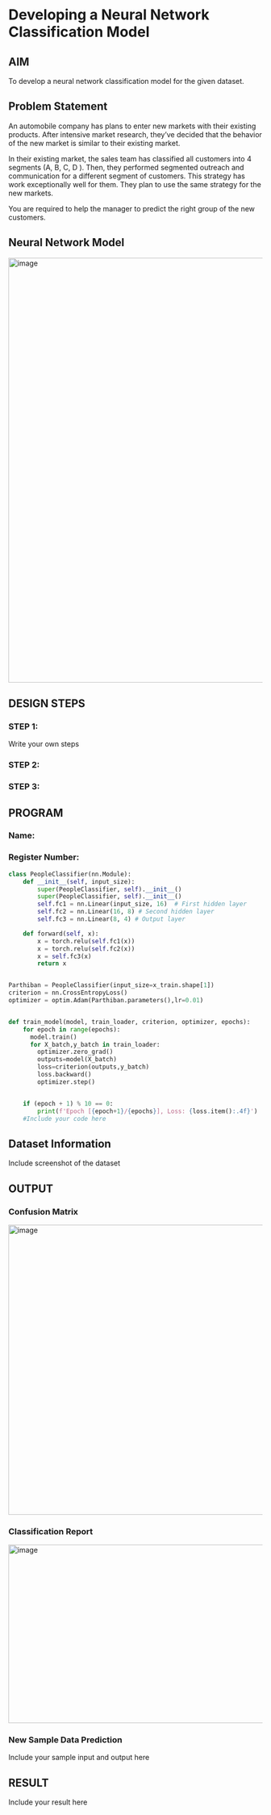 # Developing a Neural Network Classification Model

## AIM

To develop a neural network classification model for the given dataset.

## Problem Statement

An automobile company has plans to enter new markets with their existing products. After intensive market research, they’ve decided that the behavior of the new market is similar to their existing market.

In their existing market, the sales team has classified all customers into 4 segments (A, B, C, D ). Then, they performed segmented outreach and communication for a different segment of customers. This strategy has work exceptionally well for them. They plan to use the same strategy for the new markets.

You are required to help the manager to predict the right group of the new customers.

## Neural Network Model

<img width="1004" height="842" alt="image" src="https://github.com/user-attachments/assets/63c35434-2547-4bfc-8fd6-eb5046aedc30" />


## DESIGN STEPS

### STEP 1:
Write your own steps

### STEP 2:

### STEP 3:


## PROGRAM

### Name: 
### Register Number:

```python
class PeopleClassifier(nn.Module):
    def __init__(self, input_size):
        super(PeopleClassifier, self).__init__()
        super(PeopleClassifier, self).__init__()
        self.fc1 = nn.Linear(input_size, 16)  # First hidden layer
        self.fc2 = nn.Linear(16, 8) # Second hidden layer
        self.fc3 = nn.Linear(8, 4) # Output layer

    def forward(self, x):
        x = torch.relu(self.fc1(x))
        x = torch.relu(self.fc2(x))
        x = self.fc3(x)
        return x


```
```python

Parthiban = PeopleClassifier(input_size=x_train.shape[1])
criterion = nn.CrossEntropyLoss()
optimizer = optim.Adam(Parthiban.parameters(),lr=0.01)
```
```python

def train_model(model, train_loader, criterion, optimizer, epochs):
    for epoch in range(epochs):
      model.train()
      for X_batch,y_batch in train_loader:
        optimizer.zero_grad()
        outputs=model(X_batch)
        loss=criterion(outputs,y_batch)
        loss.backward()
        optimizer.step()


    if (epoch + 1) % 10 == 0:
        print(f'Epoch [{epoch+1}/{epochs}], Loss: {loss.item():.4f}')
    #Include your code here
```



## Dataset Information

Include screenshot of the dataset

## OUTPUT



### Confusion Matrix

<img width="732" height="575" alt="image" src="https://github.com/user-attachments/assets/49aa0780-6fc2-4670-9427-74d0753e88c4" />



### Classification Report

<img width="595" height="354" alt="image" src="https://github.com/user-attachments/assets/60825f3a-09eb-40fa-926d-f51c52ebe31b" />




### New Sample Data Prediction

Include your sample input and output here

## RESULT
Include your result here
